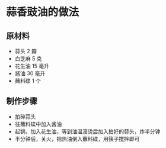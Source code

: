 # 蒜香豉油的做法

## 原材料

- 蒜头 2 瓣
- 白芝麻 5 克
- 花生油 15 毫升
- 酱油 30 毫升
- 蘸料碟 1 个

## 制作步骤

- 拍碎蒜头
- 往蘸料碟中加入酱油
- 起锅，加入花生油，等到油温滚烫后加入拍好的蒜头，炸半分钟
- 半分钟后，关火，把热油倒入蘸料碟，用筷子搅拌即可
